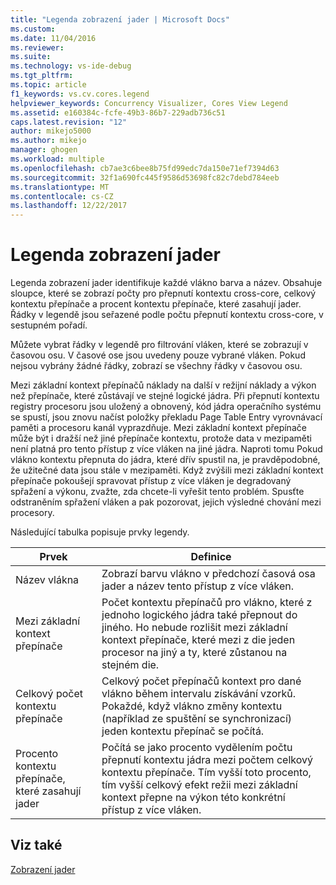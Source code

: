 ```yaml
---
title: "Legenda zobrazení jader | Microsoft Docs"
ms.custom: 
ms.date: 11/04/2016
ms.reviewer: 
ms.suite: 
ms.technology: vs-ide-debug
ms.tgt_pltfrm: 
ms.topic: article
f1_keywords: vs.cv.cores.legend
helpviewer_keywords: Concurrency Visualizer, Cores View Legend
ms.assetid: e160384c-fcfe-49b3-86b7-229adb736c51
caps.latest.revision: "12"
author: mikejo5000
ms.author: mikejo
manager: ghogen
ms.workload: multiple
ms.openlocfilehash: cb7ae3c6bee8b75fd99edc7da150e71ef7394d63
ms.sourcegitcommit: 32f1a690fc445f9586d53698fc82c7debd784eeb
ms.translationtype: MT
ms.contentlocale: cs-CZ
ms.lasthandoff: 12/22/2017
---
```

# <a name="cores-view-legend"></a>Legenda zobrazení jader
Legenda zobrazení jader identifikuje každé vlákno barva a název. Obsahuje sloupce, které se zobrazí počty pro přepnutí kontextu cross-core, celkový kontextu přepínače a procent kontextu přepínače, které zasahují jader. Řádky v legendě jsou seřazené podle počtu přepnutí kontextu cross-core, v sestupném pořadí.  
  
 Můžete vybrat řádky v legendě pro filtrování vláken, které se zobrazují v časovou osu. V časové ose jsou uvedeny pouze vybrané vláken. Pokud nejsou vybrány žádné řádky, zobrazí se všechny řádky v časovou osu.  
  
 Mezi základní kontext přepínačů náklady na další v režijní náklady a výkon než přepínače, které zůstávají ve stejné logické jádra. Při přepnutí kontextu registry procesoru jsou uložený a obnovený, kód jádra operačního systému se spustí, jsou znovu načíst položky překladu Page Table Entry vyrovnávací paměti a procesoru kanál vyprazdňuje. Mezi základní kontext přepínače může být i dražší než jiné přepínače kontextu, protože data v mezipaměti není platná pro tento přístup z více vláken na jiné jádra. Naproti tomu Pokud vlákno kontextu přepnuta do jádra, které dřív spustil na, je pravděpodobné, že užitečné data jsou stále v mezipaměti. Když zvýšili mezi základní kontext přepínače pokoušejí spravovat přístup z více vláken je degradovaný spřažení a výkonu, zvažte, zda chcete-li vyřešit tento problém. Spusťte odstraněním spřažení vláken a pak pozorovat, jejich výsledné chování mezi procesory.  
  
 Následující tabulka popisuje prvky legendy.  
  
|Prvek|Definice|  
|-------------|----------------|  
|Název vlákna|Zobrazí barvu vlákno v předchozí časová osa jader a název tento přístup z více vláken.|  
|Mezi základní kontext přepínače|Počet kontextu přepínačů pro vlákno, které z jednoho logického jádra také přepnout do jiného. Ho nebude rozlišit mezi základní kontext přepínače, které mezi z die jeden procesor na jiný a ty, které zůstanou na stejném die.|  
|Celkový počet kontextu přepínače|Celkový počet přepínačů kontext pro dané vlákno během intervalu získávání vzorků. Pokaždé, když vlákno změny kontextu (například ze spuštění se synchronizací) jeden kontextu přepínač se počítá.|  
|Procento kontextu přepínače, které zasahují jader|Počítá se jako procento vydělením počtu přepnutí kontextu jádra mezi počtem celkový kontextu přepínače. Tím vyšší toto procento, tím vyšší celkový efekt režii mezi základní kontext přepne na výkon této konkrétní přístup z více vláken.|  
  
## <a name="see-also"></a>Viz také  
 [Zobrazení jader](../profiling/cores-view.md)